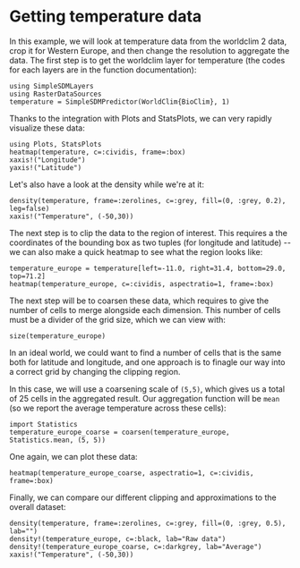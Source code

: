 # Getting temperature data

In this example, we will look at temperature data from the worldclim 2 data,
crop it for Western Europe, and then change the resolution to aggregate the
data. The first step is to get the worldclim layer for temperature (the codes
for each layers are in the function documentation):

```@example temp
using SimpleSDMLayers
using RasterDataSources
temperature = SimpleSDMPredictor(WorldClim{BioClim}, 1)
```

Thanks to the integration with Plots and StatsPlots, we can very rapidly
visualize these data:

```@example temp
using Plots, StatsPlots
heatmap(temperature, c=:cividis, frame=:box)
xaxis!("Longitude")
yaxis!("Latitude")
```

Let's also have a look at the density while we're at it:

```@example temp
density(temperature, frame=:zerolines, c=:grey, fill=(0, :grey, 0.2), leg=false)
xaxis!("Temperature", (-50,30))
```

The next step is to clip the data to the region of interest. This requires a the
coordinates of the bounding box as two tuples (for longitude and latitude) -- we
can also make a quick heatmap to see what the region looks like:

```@example temp
temperature_europe = temperature[left=-11.0, right=31.4, bottom=29.0, top=71.2]
heatmap(temperature_europe, c=:cividis, aspectratio=1, frame=:box)
```

The next step will be to coarsen these data, which requires to give the number
of cells to merge alongside each dimension. This number of cells must be a
divider of the grid size, which we can view with:

```@example temp
size(temperature_europe)
```

In an ideal world, we could want to find a number of cells that is the same both
for latitude and longitude, and one approach is to finagle our way into a
correct grid by changing the clipping region.

In this case, we will use a coarsening scale of `(5,5)`, which gives us a total
of 25 cells in the aggregated result. Our aggregation function will be `mean`
(so we report the average temperature across these cells):

```@example temp
import Statistics
temperature_europe_coarse = coarsen(temperature_europe, Statistics.mean, (5, 5))
```

One again, we can plot these data:

```@example temp
heatmap(temperature_europe_coarse, aspectratio=1, c=:cividis, frame=:box)
```

Finally, we can compare our different clipping and approximations to the overall
dataset:


```@example temp
density(temperature, frame=:zerolines, c=:grey, fill=(0, :grey, 0.5), lab="")
density!(temperature_europe, c=:black, lab="Raw data")
density!(temperature_europe_coarse, c=:darkgrey, lab="Average")
xaxis!("Temperature", (-50,30))
```
